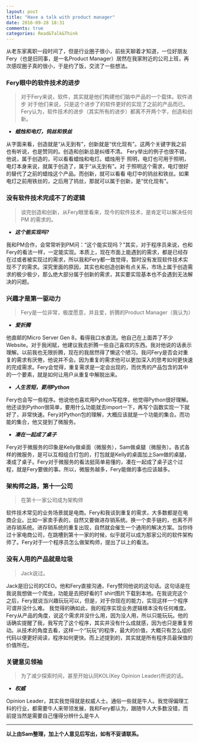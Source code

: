 ```yaml
---
layout: post
title: "Have a talk with product manager"
date: 2016-09-28 18:31
comments: true
categories: Read&Talk&Think
---
```


从老东家离职一段时间了，但是行业圈子很小，前些天聊着才知道，一位好朋友Fery（也是旧同事，是一名Product Manager）居然在我家附近的公司上班，再次感叹圈子真的很小，于是约了饭，交流了一些想法。


### Fery眼中的软件技术的进步 ###

>对于Fery来说，软件，其实就是他们构建他们脑中产品的一个载体。软件进步
>对于他们来说，只是这个进步了的软件更好的实现了之前的产品而已。
>Fery认为，软件技术的进步（其实所有的进步）都离不开两个字，创造和创新。

- ___蜡烛和电灯，钨丝和铁丝___

从字面来看，创造就是“从无到有”，创新就是“优化现有”。这两个关键字我之前
也有听说，也是赞同的。创造和创新总是纠缠不清。
Fery举出的例子也很不错，他说，属于创造的，可以看看蜡烛和电灯。蜡烛用于
照明，电灯也可用于照明，电灯本身来说，就属于创造了，属于“从无到有”。对
于照明这个需求，电灯很好的替代了之前的蜡烛这个产品。而创新，就可以看看
电灯中的钨丝和铁丝。如果电灯之前用铁丝的，之后用了钨丝，那就可以属于创新，是“优化现有”。


### 没有软件技术完成不了的逻辑 ###
  
>谈完创造和创新，从Fery眼里看来，现今的软件技术，是肯定可以解决任何PM
>的需求的。

- ___这个能实现吗?___

我和PM合作，会常常听到PM问：“这个能实现吗？”其实，对于程序员来说，也和Fery的看法一样，一定能实现。本质上，现在市面上能遇到的需求，都是已经存在过或者被实现过的需求，所以我和Fery都一致觉得，暂时没有发现软件技术实现不了的需求。深究里面的原因，其实也和创造创新有点关系，市场上属于创造需求的极少极少，那么绝大部分属于创新的需求，其实要实现基本也不会遇到无法解决的问题。


### 兴趣才是第一驱动力 ###

>Fery是一位非常，极度愿意，并且爱，折腾的Product Manager（我认为）

	
- ___爱折腾___

他直邮的Micro Server Gen 8，看得我口水直流。他自己在上面弄了不少Website。对于我闲赋，他建议我去折腾一些自己喜欢的东西。我对他说的话表示理解。以前我也无限折腾，现在的我居然得了懒这个陋习。我问Fery是否会对重复的需求有厌倦，他说并不会。因为重复的需求他可以更加深入的思考如何更快速的完成需求。Fery会觉得，重复需求是一定会出现的，而优秀的产品包含的其中的一个要素，就是如何让用户从重复中解脱出来。

- ___人生苦短，要用Python___

Fery也会写一些程序。他说他也喜欢用Python写程序，他觉得Python很好理解。他还谈到Python很简单，要用什么功能就去import一下，再写个函数实现一下就好了，非常快速。Fery对Python包的理解，大概应该就是一个功能的集合。而功能的集合，他又提到了微服务。

- ___凑在一起成了桌子___

Fery对于微服务的印象是Kelly做桌面（微服务），Sam做桌腿（微服务）。各式各样的微服务，是可以互相组合打包的，打包就是Kelly的桌面加上Sam做的桌腿，凑成了桌子。Fery对于微服务的看法挺简单易懂的，凑在一起成了桌子这个过程，就是Fery要做的事。所以，微服务越多，Fery能做的事也应该越多。


###  架构师之路，第十一公司 ###

>在第十一家公司成为架构师

软件技术常见的业务场景就是电商。Fery和我谈到重复的需求，大多数都是在电商企业。比如一家卖手表的，自然又要做进存销系统。换一个卖手链的，也离不开进存销系统。进存销系统的重复出现，自然就会催生一个通用的解决方案。当你待过十家电商公司，在跳槽到第十一家的时候，似乎就可以成为那家公司的软件架构师了。Fery对于一个程序员怎么做架构师，提出了以上的看法。


### 没有人用的产品就是垃圾 ###

>Jack说过。
	
Jack是旧公司的CEO。他和Fery直接沟通，Fery赞同他说的这句话。这句话是在我说我想做一个爬虫，功能是去把好看的T shirt图片下载到本地。在我说完这个之后，Fery就说当兴趣玩玩可以，但是，对于你现在的能力，实现这样一个程序可谓并没什么难。
我觉得的确如此，我的程序实现业务逻辑根本没有任何难度。Fery从产品的角度，说这个需求并没什么用，因为没人用，所以只能玩玩。他的话确实提醒了我，我写完了这个程序，其实并没有什么成就感，因为也只是重复劳动。从技术的角度去看，这样一个“玩玩”的程序，最大的价值，大概只有怎么组织代码以便更好阅读，程序如何更快。而上述提到的，其实就是所有程序员最保值的价值所在。



### 关键意见领袖 ###

>为了减少探索时间，甚至开始认同KOL(Key Opinion Leader)所说的话。
	
- ___权威___

Opinion Leader，其实我觉得就是权威人士。通俗一些就是牛人。我觉得偏理工
科的行业，都需要牛人来带领发展，我和Fery都认为，跟随牛人大多数没错，而
前提当然是需要自己懂得分辨什么是牛人


-------------------------------------------------------------------------------


__以上由Sam整理，加上个人意见后写出，如有不妥请联系。__
